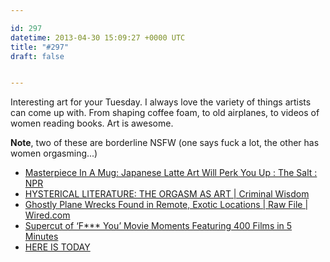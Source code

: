 ```yaml
---

id: 297
datetime: 2013-04-30 15:09:27 +0000 UTC
title: "#297"
draft: false


---
```


Interesting art for your Tuesday. I always love the variety of things artists can come up with. From shaping coffee foam, to old airplanes, to videos of women reading books. Art is awesome.

**Note**, two of these are borderline NSFW (one says fuck a lot, the other has women orgasming...) 

 
 * [Masterpiece In A Mug: Japanese Latte Art Will Perk You Up : The Salt : NPR](http://www.npr.org/blogs/thesalt/2013/04/24/178841995/masterpiece-in-a-mug-japanese-latte-art-will-perk-you-up)
 * [HYSTERICAL LITERATURE: THE ORGASM AS ART | Criminal Wisdom](http://www.criminalwisdom.com/hysterical-literature-the-orgasm-as-art/)
 * [Ghostly Plane Wrecks Found in Remote, Exotic Locations | Raw File | Wired.com](http://www.wired.com/rawfile/2013/04/finding-beauty-in-wrecked-and-rotting-airplanes/)
 * [Supercut of ‘F*** You’ Movie Moments Featuring 400 Films in 5 Minutes](http://laughingsquid.com/supercut-of-f-you-movie-moments-featuring-400-films-in-5-minutes/)
 * [HERE IS TODAY](http://hereistoday.com/)


